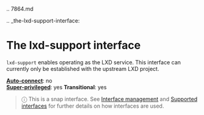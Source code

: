 .. 7864.md

.. _the-lxd-support-interface:

# The lxd-support interface

`lxd-support` enables operating as the LXD service. This interface can currently only be established with the upstream LXD project.

**[Auto-connect](interface-management.md#heading--auto-connections)**: no</br>
**[Super-privileged](super-privileged-interfaces.md)**: yes
**Transitional**: yes

> ⓘ  This is a snap interface. See [Interface management](interface-management.md) and [Supported interfaces](supported-interfaces.md) for further details on how interfaces are used.